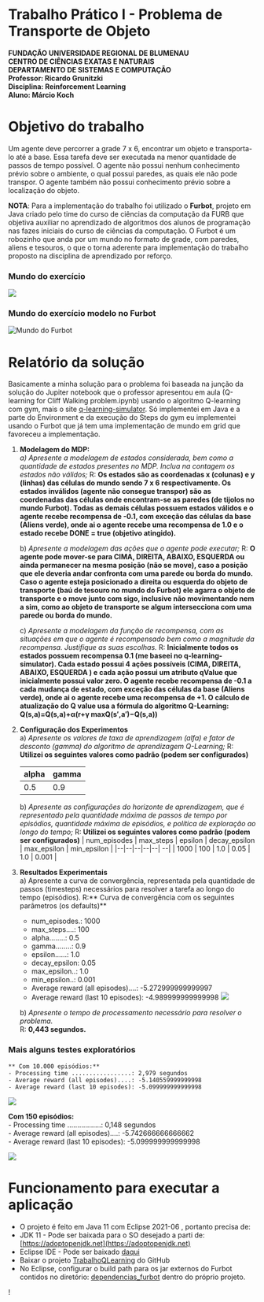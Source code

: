 # Trabalho Prático I - Problema de Transporte de Objeto

**FUNDAÇÃO UNIVERSIDADE REGIONAL DE BLUMENAU**  
**CENTRO DE CIÊNCIAS EXATAS E NATURAIS**  
**DEPARTAMENTO DE SISTEMAS E COMPUTAÇÃO**  
**Professor: Ricardo Grunitzki**  
**Disciplina: Reinforcement Learning**  
**Aluno: Márcio Koch**  

# Objetivo do trabalho

Um agente deve percorrer a grade 7 x 6, encontrar um objeto e transporta-lo até a base. Essa tarefa deve ser executada na menor quantidade de passos de tempo possível. O agente não possui nenhum conhecimento prévio sobre o ambiente, o qual possui paredes, as quais ele não pode transpor. O agente também não possui conhecimento prévio sobre a localização do objeto.

**NOTA**: Para a implementação do trabalho foi utilizado o **Furbot**, projeto em Java criado pelo time do curso de ciências da computação da FURB que objetiva auxiliar no aprendizado de algoritmos dos alunos de programação nas fazes iniciais do curso de ciências da computação. O Furbot é um robozinho que anda por um mundo no formato de grade, com paredes, aliens e tesouros, o que o torna aderente para implementação do trabalho proposto na disciplina de aprendizado por reforço.

### Mundo do exercício
![](https://github.com/lobokoch/reinforcement-learning/blob/main/mundo_proposto.png?raw=true)
### Mundo do exercício modelo no Furbot
![Mundo do Furbot](https://github.com/lobokoch/reinforcement-learning/blob/main/mundo_furbot.png?raw=true)

# Relatório da solução

Basicamente a minha solução para o problema foi baseada na junção da solução do Jupiter notebook que o professor apresentou em aula (Q-learning for Cliff Walking problem.ipynb) usando o algoritmo Q-learning com gym, mais o site [q-learning-simulator](https://www.mladdict.com/q-learning-simulator). Só implementei em Java e a parte do Environment e da execução do Steps do gym eu implementei usando o Furbot que já tem uma implementação de mundo em grid que favoreceu a implementação.

1. **Modelagem do MDP:**  
	*a) Apresente a modelagem de estados considerada, bem como a quantidade de estados presentes no MDP. Inclua na contagem os estados não válidos;*
	R: **Os estados são as coordenadas x (colunas) e y (linhas) das células do mundo sendo 7 x 6 respectivamente. Os estados inválidos (agente não consegue transpor) são as coordenadas das células onde encontram-se as paredes (de tijolos no mundo Furbot). Todas as demais células possuem estados válidos e o agente recebe recompensa de -0.1, com exceção das células da base (Aliens verde), onde ai o agente recebe uma recompensa de 1.0 e o estado recebe DONE = true (objetivo atingido).**
	
	b) *Apresente a modelagem das ações que o agente pode executar;*
	R: **O agente pode mover-se para CIMA, DIREITA, ABAIXO, ESQUERDA ou ainda permanecer na mesma posição (não se move), caso a posição que ele deveria andar confronta com uma parede ou borda do mundo. Caso o agente esteja posicionado a direita ou esquerda do objeto de transporte (baú de tesouro no mundo do Furbot) ele agarra o objeto de transporte e o move junto com sigo, inclusive não movimentando nem a sim, como ao objeto de transporte se algum intersecciona com uma parede ou borda do mundo.**
	
	c) *Apresente a modelagem da função de recompensa, com as situações em que o agente é recompensado bem como a magnitude da recompensa. Justifique as suas escolhas.*
	R: **Inicialmente todos os estados possuem recompensa 0.1 (me baseei no q-learning-simulator). Cada estado possui 4 ações possíveis (CIMA, DIREITA, ABAIXO, ESQUERDA ) e cada ação possui um atributo qValue que inicialmente possui valor zero. O agente recebe recompensa de -0.1 a cada mudança de estado, com exceção das células da base (Aliens verde), onde ai o agente recebe uma recompensa de +1. O cálculo de atualização do Q value usa a fórmula do algoritmo Q-Learning: Q(s,a)=Q(s,a)+α(r+γ maxQ(s​′​​,a​′​​)−Q(s,a))**

3. **Configuração dos Experimentos**  
	a) *Apresente os valores de taxa de aprendizagem (alfa) e fator de desconto (gamma) do algoritmo de aprendizagem Q-Learning;*
	R: **Utilizei os seguintes valores como padrão (podem ser configurados)**
	
	| alpha | gamma |
	|--|--|
	| 0.5 | 0.9 |  
	
	b) *Apresente as configurações do horizonte de aprendizagem, que é representado pela quantidade máxima de passos de tempo por episódios, quantidade máxima de episódios, e política de exploração ao longo do tempo;*
	R: **Utilizei os seguintes valores como padrão (podem ser configurados)**
	| num_episodes | max_steps | epsilon | decay_epsilon | max_epsilon | min_epsilon |
	|--|--|--|--|--| --|
	| 1000 | 100 | 1.0 | 0.05 | 1.0 |  0.001 |

4. **Resultados Experimentais**  
	a) Apresente a curva de convergência, representada pela quantidade de passos (timesteps) necessários para resolver a tarefa ao longo do tempo (episódios).
	R:** Curva de convergência com os seguintes parâmetros (os defaults)**
	- num_episodes.: 1000
	- max_steps....: 100
	- alpha........: 0.5
	- gamma........: 0.9
	- epsilon......: 1.0
	- decay_epsilon: 0.05
	- max_epsilon..: 1.0
	- min_epsilon..: 0.001
	- Average reward (all episodes)....: -5.272999999999997
	- Average reward (last 10 episodes): -4.989999999999998
	![](https://github.com/lobokoch/reinforcement-learning/blob/main/curva_convergencia_1.png?raw=true)
	
	b) *Apresente o tempo de processamento necessário para resolver o problema.*  
	R: **0,443 segundos.**

### Mais alguns testes exploratórios  

	** Com 10.000 episódios:**  
	- Processing time .................: 2,979 segundos  
	- Average reward (all episodes)....: -5.140559999999998  
	- Average reward (last 10 episodes): -5.099999999999998  

![](https://github.com/lobokoch/reinforcement-learning/blob/main/curva_convergencia_10_000.png?raw=true)

**Com 150 episódios:**  
	- Processing time .................: 0,148 segundos  
	- Average reward (all episodes)....: -5.742666666666662  
	- Average reward (last 10 episodes): -5.099999999999998  

![](https://github.com/lobokoch/reinforcement-learning/blob/main/curva_convergencia_150.png?raw=true)

# Funcionamento para executar a aplicação
- O projeto é feito em Java 11 com Eclipse 2021-06 , portanto precisa de:
-  JDK 11 - Pode ser baixada para o SO desejado a parti de: [https://adoptopenjdk.net](https://adoptopenjdk.net)
-  Eclipse IDE - Pode ser baixado [daqui](https://www.eclipse.org/downloads/packages/release/2021-06/r/eclipse-ide-enterprise-java-and-web-developers)
- Baixar o projeto [TrabalhoQLearning](https://github.com/lobokoch/reinforcement-learning/tree/main/TrabalhoQLearning) do GitHub
- No Eclipse, configurar o build path para os jar externos do Furbot contidos no diretório: [dependencias_furbot](https://github.com/lobokoch/reinforcement-learning/tree/main/TrabalhoQLearning/dependencias_furbot) dentro do próprio projeto.

! [](https://github.com/lobokoch/reinforcement-learning/blob/main/configrure_external_jars.png?raw=true)
